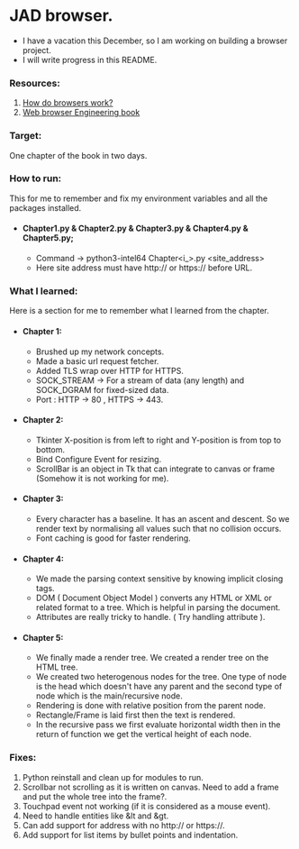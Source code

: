 # <b>JAD</b> browser.
- I have a vacation this December, so I am working on building a browser project.
- I will write progress in this README.

### Resources:
1) [How do browsers work?](https://web.dev/articles/howbrowserswork)
2) [Web browser Engineering book](https://browser.engineering)


### Target:
One chapter of the book in two days.

### How to run:
This for me to remember and fix my environment variables and all the packages installed.
- #### Chapter1.py & Chapter2.py & Chapter3.py & Chapter4.py & Chapter5.py;
    - Command -> python3-intel64 Chapter<i_>.py <site_address>
    - Here site address must have http:// or https:// before URL.

### What I learned:
Here is a section for me to remember what I learned from the chapter.
 - #### Chapter 1:
    - Brushed up my network concepts.
    - Made a basic url request fetcher.
    - Added TLS wrap over HTTP for HTTPS.
    - SOCK_STREAM -> For a stream of data (any length) and SOCK_DGRAM for fixed-sized data.
    - Port : HTTP -> 80 , HTTPS -> 443.
- #### Chapter 2:
    - Tkinter X-position is from left to right and Y-position is from top to bottom.
    - Bind Configure Event for resizing.
    - ScrollBar is an object in Tk that can integrate to canvas or frame (Somehow it is not working for me).
- #### Chapter 3:
    - Every character has a baseline. It has an ascent and descent. So we render text by normalising all values such that no collision occurs.
    - Font caching is good for faster rendering.
- #### Chapter 4:
    - We made the parsing context sensitive by knowing implicit closing tags.
    - DOM ( Document Object Model ) converts any HTML or XML or related format to a tree. Which is helpful in parsing the document.
    - Attributes are really tricky to handle. ( Try handling attribute ).
- #### Chapter 5:
    - We finally made a render tree. We created a render tree on the HTML tree.
    - We created two heterogenous nodes for the tree. One type of node is the head which doesn't have any parent and the second type of node which is the main/recursive node.
    - Rendering is done with relative position from the parent node.
    - Rectangle/Frame is laid first then the text is rendered.
    - In the recursive pass we first evaluate horizontal width then in the return of function we get the vertical height of each node.
      
### Fixes:
1) Python reinstall and clean up for modules to run.
2) Scrollbar not scrolling as it is written on canvas. Need to add a frame and put the whole tree into the frame?.
3) Touchpad event not working (if it is considered as a mouse event).
4) Need to handle entities like &lt and &gt.
5) Can add support for address with no http:// or https://.
6) Add support for list items by bullet points and indentation.
